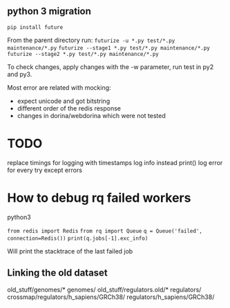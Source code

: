 ## python 3 migration
`pip install future`

From the parent directory run:
`futurize -u *.py test/*.py maintenance/*.py`
`futurize --stage1 *.py test/*.py maintenance/*.py`
`futurize --stage2 *.py test/*.py maintenance/*.py`

To check changes, apply changes with the -w parameter, run test in py2
and py3.

Most error are related with mocking:
- expect unicode and got bitstring
- different order of the redis response
- changes in dorina/webdorina which were not tested

# TODO
replace timings for logging with timestamps
log info instead print()
log error for every try except errors

# How to debug rq failed workers

python3

`from redis import Redis`
`from rq import Queue`
`q = Queue('failed', connection=Redis())`
`print(q.jobs[-1].exc_info)`

Will print the stacktrace of the last failed job

## Linking the old dataset
old_stuff/genomes/* genomes/
old_stuff/regulators.old/* regulators/
crossmap/regulators/h_sapiens/GRCh38/ regulators/h_sapiens/GRCh38/